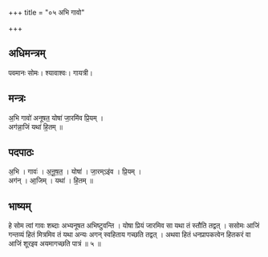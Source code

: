 +++
title = "०५ अभि गावो"

+++
## अधिमन्त्रम्
पवमानः सोमः। श्यावाश्वः। गायत्री।

## मन्त्रः
अ॒भि गावो॑ अनूषत॒ योषा॑ जा॒रमि॑व प्रि॒यम् ।  
अग॑न्ना॒जिं यथा॑ हि॒तम् ॥

## पदपाठः
अ॒भि । गावः॑ । अ॒नू॒ष॒त॒ । योषा॑ । जा॒रम्ऽइ॑व । प्रि॒यम् ।  
अग॑न् । आ॒जिम् । यथा॑ । हि॒तम् ॥

## भाष्यम्
हे सोम त्वां गावः शब्दाः अभ्यनूषत अभिष्टुवन्ति । योषा प्रियं जारमिव सा यथा तं स्तौति तद्वत् । ससोमः आजिं गन्तव्यं हितं मित्रमिव तं यथा अन्यः अगन् स्वहिताय गच्छति तद्वत् । अथवा हितं धनप्रापकत्वेन हितकरं वा आजिं शूरइव अयमागच्छति पात्रं ॥ ५ ॥